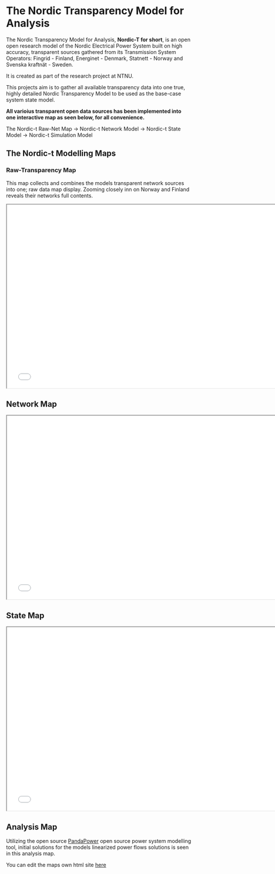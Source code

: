 # The Nordic Transparency Model for Analysis
The Nordic Transparency Model for Analysis, **Nordic-T for short**, is an open open research model of the Nordic Electrical Power System built on high accuracy, transparent sources gathered from its Transmission System Operators: Fingrid - Finland, Energinet - Denmark, Statnett - Norway and Svenska kraftnät - Sweden. 

It is created as part of the research project at NTNU.

This projects aim is to gather all available transparency data into one true, highly detailed Nordic Transparency Model to be used as the base-case system state model.

**All varioius transparent open data sources has been implemented into one interactive map as seen below, for all convenience.**

The Nordic-t Raw-Net Map -> Nordic-t Network Model -> Nordic-t State Model -> Nordic-t Simulation Model
## The Nordic-t Modelling Maps

### Raw-Transparency Map

This map collects and combines the models transparent network sources into one; raw data map display. Zooming closely inn on Norway and Finland reveals their networks full contents.

<p align="center"><iframe src="data/maps/nordict_raw-net_map.html" height="500" width="750"></iframe></p>

## Network Map

<p align="center"><iframe src="nordic_state_model_map.html" height="500" width="750"></iframe></p>

## State Map

<p align="center"><iframe src="nordic_state_model_map.html" height="500" width="750"></iframe></p>

## Analysis Map

Utilizing the open source [PandaPower](https://www.pandapower.org/) open source power system modelling tool, initial solutions for the models linearized power flows solutions is seen in this analysis map.

You can edit the maps own html site [here](https://github.com/ocrj/nordic/blob/gh-pages/nordic_state_model_map.html)
